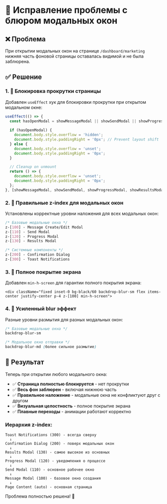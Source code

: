 # 🔧 Исправление проблемы с блюром модальных окон

## ❌ Проблема
При открытии модальных окон на странице `/dashboard/marketing` нижняя часть фоновой страницы оставалась видимой и не была заблюрена.

## ✅ Решение

### 1. 🚫 Блокировка прокрутки страницы
Добавлен `useEffect` хук для блокировки прокрутки при открытом модальном окне:

```typescript
useEffect(() => {
  const hasOpenModal = showMessageModal || showSendModal || showProgressModal || showResultsModal || confirmDialog.isOpen;
  
  if (hasOpenModal) {
    document.body.style.overflow = 'hidden';
    document.body.style.paddingRight = '0px'; // Prevent layout shift
  } else {
    document.body.style.overflow = 'unset';
    document.body.style.paddingRight = '0px';
  }

  // Cleanup on unmount
  return () => {
    document.body.style.overflow = 'unset';
    document.body.style.paddingRight = '0px';
  };
}, [showMessageModal, showSendModal, showProgressModal, showResultsModal, confirmDialog.isOpen]);
```

### 2. 🎯 Правильные z-index для модальных окон
Установлены корректные уровни наложения для всех модальных окон:

```css
/* Базовые модальные окна */
z-[100] - Message Create/Edit Modal
z-[110] - Send Modal  
z-[120] - Progress Modal
z-[130] - Results Modal

/* Системные компоненты */
z-[200] - Confirmation Dialog
z-[300] - Toast Notifications
```

### 3. 📐 Полное покрытие экрана
Добавлен `min-h-screen` для гарантии полного покрытия экрана:

```tsx
<div className="fixed inset-0 bg-black/60 backdrop-blur-sm flex items-center justify-center p-4 z-[100] min-h-screen">
```

### 4. 🎨 Усиленный blur эффект
Разные уровни размытия для разных модальных окон:

```css
/* Базовые модальные окна */
backdrop-blur-sm

/* Модальное окно отправки */
backdrop-blur-md (более сильное размытие)
```

## 🎯 Результат

Теперь при открытии любого модального окна:
- ✅ **Страница полностью блокируется** - нет прокрутки
- ✅ **Весь фон заблюрен** - включая нижнюю часть
- ✅ **Правильное наложение** - модальные окна не конфликтуют друг с другом
- ✅ **Визуальная целостность** - полное покрытие экрана
- ✅ **Плавные переходы** - анимации работают корректно

### Иерархия z-index:
```
Toast Notifications (300) - всегда сверху
  ↓
Confirmation Dialog (200) - поверх модальных окон
  ↓  
Results Modal (130) - самое высокое из основных
  ↓
Progress Modal (120) - уведомления о процессе
  ↓
Send Modal (110) - основное рабочее окно
  ↓
Message Modal (100) - базовое окно создания
  ↓
Page Content (auto) - основная страница
```

Проблема полностью решена! 🎉
